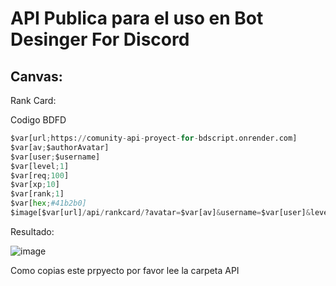 # API Publica para el uso en Bot Desinger For Discord

## Canvas: 
Rank Card:

Codigo BDFD
```python
$var[url;https://comunity-api-proyect-for-bdscript.onrender.com]
$var[av;$authorAvatar]
$var[user;$username]
$var[level;1]
$var[req;100]
$var[xp;10]
$var[rank;1]
$var[hex;#41b2b0]
$image[$var[url]/api/rankcard/?avatar=$var[av]&username=$var[user]&level=$var[level]&req=$var[req]&xp=$var[xp]&rank=$var[rank]&color_hex=$url[encode;$var[hex]]]
```

Resultado:

![image](https://github.com/quabwww/Comunity-API-Proyect-for-BDScript/assets/148601206/4d3d720c-cbdc-473e-afad-5504614c602b)

Como copias este prpyecto por favor lee la carpeta API
